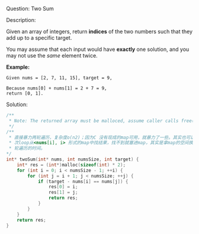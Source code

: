 Question: Two Sum

Description:

Given an array of integers, return **indices** of the two numbers such that they add up to a specific target.

You may assume that each input would have **exactly** one solution, and you may not use the *same* element twice.

**Example:**

```
Given nums = [2, 7, 11, 15], target = 9,

Because nums[0] + nums[1] = 2 + 7 = 9,
return [0, 1].
```





Solution:

```c
/**
 * Note: The returned array must be malloced, assume caller calls free().
 */
/**
 * 直接暴力两轮遍历，复杂度o(n2)；因为C 没有现成的map可用，就暴力了一些。其实也可以一轮遍历，每 
 * 次loop从<nums[i], i> 形式的map中找结果，找不到就塞进map，其实是拿map的空间换了暴力解法第二
 * 轮遍历的时间。
*/
int* twoSum(int* nums, int numsSize, int target) {
    int* res = (int*)malloc(sizeof(int) * 2); 
    for (int i = 0; i < numsSize - 1; ++i) {
        for (int j = i + 1; j < numsSize; ++j) {
            if (target - nums[i] == nums[j]) {
                res[0] = i;
                res[1] = j;
                return res;
            }
        }
    }
    return res;
}
```

